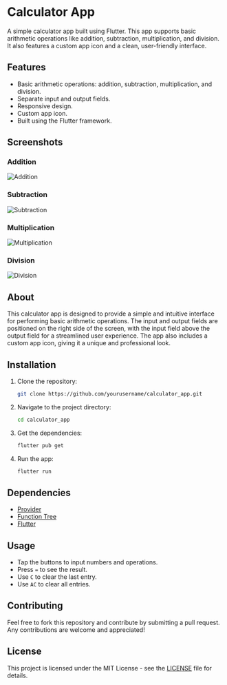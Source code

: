 # Calculator App

A simple calculator app built using Flutter. This app supports basic arithmetic operations like addition, subtraction, multiplication, and division. It also features a custom app icon and a clean, user-friendly interface.

## Features

- Basic arithmetic operations: addition, subtraction, multiplication, and division.
- Separate input and output fields.
- Responsive design.
- Custom app icon.
- Built using the Flutter framework.

## Screenshots

### Addition
![Addition](screenshots/addition.png)

### Subtraction
![Subtraction](screenshots/subtraction.png)

### Multiplication
![Multiplication](screenshots/multiplication.png)

### Division
![Division](screenshots/division.png)

## About

This calculator app is designed to provide a simple and intuitive interface for performing basic arithmetic operations. The input and output fields are positioned on the right side of the screen, with the input field above the output field for a streamlined user experience. The app also includes a custom app icon, giving it a unique and professional look.

## Installation

1. Clone the repository:
    ```bash
    git clone https://github.com/yourusername/calculator_app.git
    ```
2. Navigate to the project directory:
    ```bash
    cd calculator_app
    ```
3. Get the dependencies:
    ```bash
    flutter pub get
    ```
4. Run the app:
    ```bash
    flutter run
    ```

## Dependencies

- [Provider](https://pub.dev/packages/provider)
- [Function Tree](https://pub.dev/packages/function_tree)
- [Flutter](https://flutter.dev/)

## Usage

- Tap the buttons to input numbers and operations.
- Press `=` to see the result.
- Use `C` to clear the last entry.
- Use `AC` to clear all entries.

## Contributing

Feel free to fork this repository and contribute by submitting a pull request. Any contributions are welcome and appreciated!

## License

This project is licensed under the MIT License - see the [LICENSE](LICENSE) file for details.
